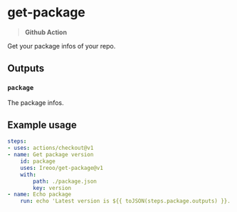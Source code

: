 # get-package

> **Github Action**

Get your package infos of your repo.

## Outputs

### `package`

The package infos.

## Example usage

```yaml
steps:
- uses: actions/checkout@v1
- name: Get package version
    id: package
    uses: Ireoo/get-package@v1
    with:
        path: ./package.json
        key: version
- name: Echo package
    run: echo 'Latest version is ${{ toJSON(steps.package.outputs) }}.'
```
